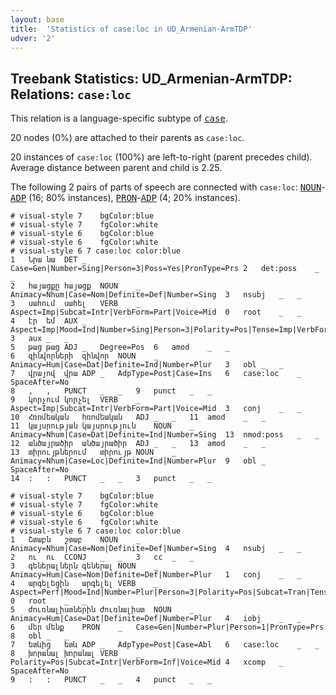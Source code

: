 ```yaml
---
layout: base
title:  'Statistics of case:loc in UD_Armenian-ArmTDP'
udver: '2'
---
```


## Treebank Statistics: UD_Armenian-ArmTDP: Relations: `case:loc`

This relation is a language-specific subtype of <tt><a href="hy_armtdp-dep-case.html">case</a></tt>.

20 nodes (0%) are attached to their parents as `case:loc`.

20 instances of `case:loc` (100%) are left-to-right (parent precedes child).
Average distance between parent and child is 2.25.

The following 2 pairs of parts of speech are connected with `case:loc`: <tt><a href="hy_armtdp-pos-NOUN.html">NOUN</a></tt>-<tt><a href="hy_armtdp-pos-ADP.html">ADP</a></tt> (16; 80% instances), <tt><a href="hy_armtdp-pos-PRON.html">PRON</a></tt>-<tt><a href="hy_armtdp-pos-ADP.html">ADP</a></tt> (4; 20% instances).


~~~ conllu
# visual-style 7	bgColor:blue
# visual-style 7	fgColor:white
# visual-style 6	bgColor:blue
# visual-style 6	fgColor:white
# visual-style 6 7 case:loc	color:blue
1	Նրա	նա	DET	_	Case=Gen|Number=Sing|Person=3|Poss=Yes|PronType=Prs	2	det:poss	_	_
2	հայացքը	հայացք	NOUN	_	Animacy=Nhum|Case=Nom|Definite=Def|Number=Sing	3	nsubj	_	_
3	սահում	սահել	VERB	_	Aspect=Imp|Subcat=Intr|VerbForm=Part|Voice=Mid	0	root	_	_
4	էր	եմ	AUX	_	Aspect=Imp|Mood=Ind|Number=Sing|Person=3|Polarity=Pos|Tense=Imp|VerbForm=Fin	3	aux	_	_
5	թաց	թաց	ADJ	_	Degree=Pos	6	amod	_	_
6	զինվորների	զինվոր	NOUN	_	Animacy=Hum|Case=Dat|Definite=Ind|Number=Plur	3	obl	_	_
7	վրայով	վրա	ADP	_	AdpType=Post|Case=Ins	6	case:loc	_	SpaceAfter=No
8	,	,	PUNCT	_	_	9	punct	_	_
9	կորչում	կորչել	VERB	_	Aspect=Imp|Subcat=Intr|VerbForm=Part|Voice=Mid	3	conj	_	_
10	Հռոմեական	հռոմեական	ADJ	_	_	11	amod	_	_
11	կայսրության	կայսրություն	NOUN	_	Animacy=Nhum|Case=Dat|Definite=Ind|Number=Sing	13	nmod:poss	_	_
12	անծայրածիր	անծայրածիր	ADJ	_	_	13	amod	_	_
13	տիրույթներում	տիրույթ	NOUN	_	Animacy=Nhum|Case=Loc|Definite=Ind|Number=Plur	9	obl	_	SpaceAfter=No
14	:	:	PUNCT	_	_	3	punct	_	_

~~~


~~~ conllu
# visual-style 7	bgColor:blue
# visual-style 7	fgColor:white
# visual-style 6	bgColor:blue
# visual-style 6	fgColor:white
# visual-style 6 7 case:loc	color:blue
1	Շտաբն	շտաբ	NOUN	_	Animacy=Nhum|Case=Nom|Definite=Def|Number=Sing	4	nsubj	_	_
2	ու	ու	CCONJ	_	_	3	cc	_	_
3	գեներալներն	գեներալ	NOUN	_	Animacy=Hum|Case=Nom|Definite=Def|Number=Plur	1	conj	_	_
4	արգելեցին	արգելել	VERB	_	Aspect=Perf|Mood=Ind|Number=Plur|Person=3|Polarity=Pos|Subcat=Tran|Tense=Past|VerbForm=Fin|Voice=Act	0	root	_	_
5	ժուռնալիստներին	ժուռնալիստ	NOUN	_	Animacy=Hum|Case=Dat|Definite=Def|Number=Plur	4	iobj	_	_
6	մեր	մենք	PRON	_	Case=Gen|Number=Plur|Person=1|PronType=Prs	8	obl	_	_
7	ետևից	ետև	ADP	_	AdpType=Post|Case=Abl	6	case:loc	_	_
8	խորանալ	խորանալ	VERB	_	Polarity=Pos|Subcat=Intr|VerbForm=Inf|Voice=Mid	4	xcomp	_	SpaceAfter=No
9	:	:	PUNCT	_	_	4	punct	_	_

~~~


